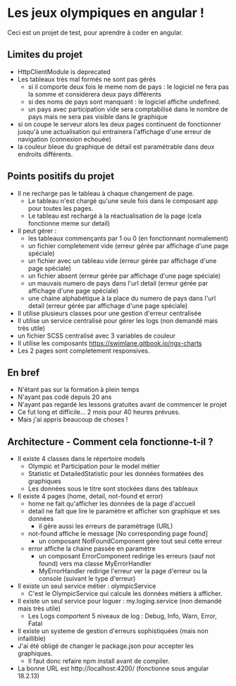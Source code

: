 # Les jeux olympiques en angular !

Ceci est un projet de test, pour aprendre à coder en angular.

## Limites du projet 
 - HttpClientModule is deprecated
 - Les tableaux très mal formés ne sont pas gérés
    - si il comporte deux fois le meme nom de pays : le logiciel ne fera pas la somme et considèrera deux pays différents
    - si des noms de pays sont manquant : le logiciel affiche undefined.
    - un pays avec participation vide sera comptabilisé dans le nombre de pays mais ne sera pas visible dans le graphique
 - si on coupe le serveur alors les deux pages continuent de fonctionner jusqu'à une actualisation qui entrainera l'affichage d'une erreur de navigation (connexion echouée)
 - la couleur bleue du graphique de détail est paramétrable dans deux endroits différents. 
 
## Points positifs du projet
 - Il ne recharge pas le tableau à chaque changement de page.
    - Le tableau n'est chargé qu'une seule fois dans le composant app pour toutes les pages.
    - Le tableau est rechargé à la réactualisation de la page (cela fonctionne meme sur detail)
 - Il peut gérer :
    - les tableaux commençants par 1 ou 0 (en fonctionnant normalement)
    - un fichier completement vide (erreur gérée par affichage d'une page spéciale)
    - un fichier avec un tableau vide (erreur gérée par affichage d'une page spéciale)
    - un fichier absent (erreur gérée par affichage d'une page spéciale)
    - un mauvais numero de pays dans l'url detail (erreur gérée par affichage d'une page spéciale)
    - une chaine alphabétique à la place du numero de pays dans l'url detail (erreur gérée par affichage d'une page spéciale)
 - Il utilise plusieurs classes pour une gestion d'erreur centralisée
 - Il utilise un service centralisé pour gérer les logs (non demandé mais très utile)
 - un fichier SCSS centralisé avec 3 variables de couleur
 - Il utilise les composants https://swimlane.gitbook.io/ngx-charts
 - Les 2 pages sont completement responsives.

## En bref
 - N'étant pas sur la formation à plein temps
 - N'ayant pas codé depuis 20 ans
 - N'ayant pas regardé les lessons gratuites avant de commencer le projet
 - Ce fut long et difficile... 2 mois pour 40 heures prévues.
 - Mais j'ai appris beaucoup de choses !

## Architecture - Comment cela fonctionne-t-il ?
 - Il existe 4 classes dans le répertoire models 
   - Olympic et Participation pour le model métier
   - Statistic et DetailedStatistic pour les données formatées des graphiques
   - Les données sous le titre sont stockées dans des tableaux
 - Il existe 4 pages (home, detail, not-found et error)
   - home ne fait qu'afficher les données de la page d'accueil 
   - detail ne fait que lire le paramètre et afficher son graphique et ses données 
     - il gère aussi les erreurs de paramètrage (URL)
   - not-found affiche le message [No corresponding page found]
     - un composant NotFoundComponent gère tout seul cette erreur
   - error affiche la chaine passée en paramètre
     - un composant ErrorComponent redirige les erreurs (sauf not found) vers ma classe MyErrorHandler
     - MyErrorHandler redirige l'erreur ver la page d'erreur ou la console (suivant le type d'erreur)
 - Il existe un seul service métier : olympicService
   - C'est le OlympicService qui calcule les données métiers à afficher.
 - Il existe un seul service pour loguer : my.loging.service (non demandé mais très utile)
   - Les Logs comportent 5 niveaux de log : Debug, Info, Warn, Error, Fatal
 - Il existe un systeme de gestion d'erreurs sophistiquées (mais non infaillible)
 - J'ai été obligé de changer le package.json pour accepter les graphiques.
   - Il faut donc refaire npm install avant de compiler.
 - La bonne URL est http://localhost:4200/ (fonctionne sous angular 18.2.13)



